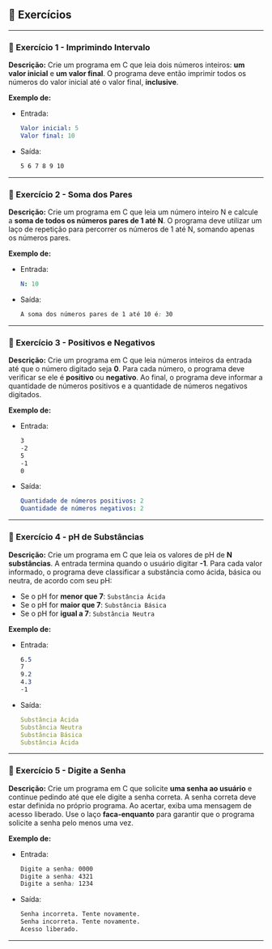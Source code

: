 ## 📝 Exercícios 

---

### 🔹 Exercício 1 - Imprimindo Intervalo
**Descrição:** Crie um programa em C que leia dois números inteiros: **um valor inicial** e **um valor final**. O programa deve então imprimir todos os números do valor inicial até o valor final, **inclusive**.


**Exemplo de:**
- Entrada:
    ```yaml
    Valor inicial: 5
    Valor final: 10
    ```
 
* Saída:
    ```css
    5 6 7 8 9 10
    ```

---

### 🔹 Exercício 2 - Soma dos Pares
**Descrição:** Crie um programa em C que leia um número inteiro N e calcule a **soma de todos os números pares de 1 até N**. O programa deve utilizar um laço de repetição para percorrer os números de 1 até N, somando apenas os números pares.

**Exemplo de:**
- Entrada:
    ```yaml
    N: 10
    ```
 
* Saída:
    ```css
    A soma dos números pares de 1 até 10 é: 30
    ```

---

### 🔹 Exercício 3 - Positivos e Negativos
**Descrição:** Crie um programa em C que leia números inteiros da entrada até que o número digitado seja **0**. Para cada número, o programa deve verificar se ele é **positivo** ou **negativo**. Ao final, o programa deve informar a quantidade de números positivos e a quantidade de números negativos digitados.

**Exemplo de:**
- Entrada:
    ```css
    3
    -2
    5
    -1
    0
    ```
 
* Saída:
    ```yaml
    Quantidade de números positivos: 2
    Quantidade de números negativos: 2
    ```

---

### 🔹 Exercício 4 - pH de Substâncias
**Descrição:** Crie um programa em C que leia os valores de pH de **N substâncias**. A entrada termina quando o usuário digitar **-1**. Para cada valor informado, o programa deve classificar a substância como ácida, básica ou neutra, de acordo com seu pH:

- Se o pH for **menor que 7**: `Substância Ácida`
- Se o pH for **maior que 7**: `Substância Básica`
- Se o pH for **igual a 7**: `Substância Neutra`

**Exemplo de:**
- Entrada:
    ```css
    6.5
    7
    9.2
    4.3
    -1
    ```
 
* Saída:
    ```yaml
    Substância Ácida
    Substância Neutra
    Substância Básica
    Substância Ácida
    ```

---

### 🔹 Exercício 5 - Digite a Senha
**Descrição:** Crie um programa em C que solicite **uma senha ao usuário** e continue pedindo até que ele digite a senha correta. A senha correta deve estar definida no próprio programa. Ao acertar, exiba uma mensagem de acesso liberado.
Use o laço **faca-enquanto** para garantir que o programa solicite a senha pelo menos uma vez.

**Exemplo de:**
- Entrada:
    ```css
    Digite a senha: 0000
    Digite a senha: 4321
    Digite a senha: 1234
    ```
 
* Saída:
    ```css
    Senha incorreta. Tente novamente.
    Senha incorreta. Tente novamente.
    Acesso liberado.
    ```
    
---
